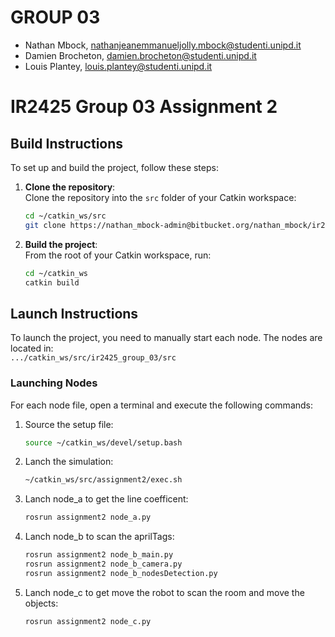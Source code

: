 # GROUP 03
* Nathan Mbock, nathanjeanemmanueljolly.mbock@studenti.unipd.it
* Damien Brocheton, damien.brocheton@studenti.unipd.it
* Louis Plantey, louis.plantey@studenti.unipd.it

# IR2425 Group 03 Assignment 2


## Build Instructions

To set up and build the project, follow these steps:

1. **Clone the repository**:  
   Clone the repository into the `src` folder of your Catkin workspace:
   ```bash
   cd ~/catkin_ws/src
   git clone https://nathan_mbock-admin@bitbucket.org/nathan_mbock/ir2425_group_03.git
   ```

2. **Build the project**:  
   From the root of your Catkin workspace, run:
   ```bash
   cd ~/catkin_ws
   catkin build
   ```

## Launch Instructions

To launch the project, you need to manually start each node. The nodes are located in:  
`.../catkin_ws/src/ir2425_group_03/src`

### Launching Nodes
For each node file, open a terminal and execute the following commands:

1. Source the setup file:
   ```bash
   source ~/catkin_ws/devel/setup.bash
   ```
2. Lanch the simulation:
   ```bash
   ~/catkin_ws/src/assignment2/exec.sh
   ```

3. Lanch node_a to get the line coefficent:
   ```bash
   rosrun assignment2 node_a.py
   ```

4. Lanch node_b to scan the aprilTags:
   ```bash
   rosrun assignment2 node_b_main.py
   rosrun assignment2 node_b_camera.py
   rosrun assignment2 node_b_nodesDetection.py
   ```
5. Lanch node_c to get move the robot to scan the room and move the objects:
   ```bash
   rosrun assignment2 node_c.py
   ```
